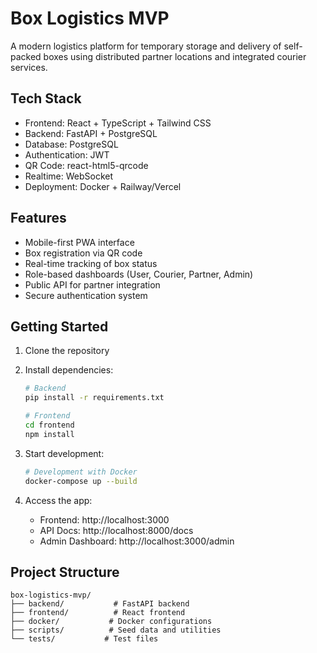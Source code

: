 # Box Logistics MVP

A modern logistics platform for temporary storage and delivery of self-packed boxes using distributed partner locations and integrated courier services.

## Tech Stack

- Frontend: React + TypeScript + Tailwind CSS
- Backend: FastAPI + PostgreSQL
- Database: PostgreSQL
- Authentication: JWT
- QR Code: react-html5-qrcode
- Realtime: WebSocket
- Deployment: Docker + Railway/Vercel

## Features

- Mobile-first PWA interface
- Box registration via QR code
- Real-time tracking of box status
- Role-based dashboards (User, Courier, Partner, Admin)
- Public API for partner integration
- Secure authentication system

## Getting Started

1. Clone the repository
2. Install dependencies:
   ```bash
   # Backend
   pip install -r requirements.txt
   
   # Frontend
   cd frontend
   npm install
   ```

3. Start development:
   ```bash
   # Development with Docker
   docker-compose up --build
   ```

4. Access the app:
   - Frontend: http://localhost:3000
   - API Docs: http://localhost:8000/docs
   - Admin Dashboard: http://localhost:3000/admin

## Project Structure

```
box-logistics-mvp/
├── backend/           # FastAPI backend
├── frontend/          # React frontend
├── docker/           # Docker configurations
├── scripts/          # Seed data and utilities
└── tests/           # Test files
```
